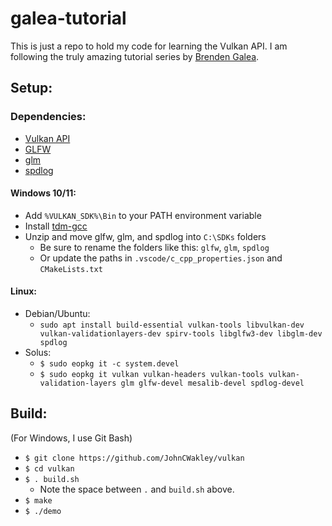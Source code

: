# galea-tutorial
This is just a repo to hold my code for learning the Vulkan API. I am following the truly amazing tutorial series by [Brenden Galea](https://www.youtube.com/channel/UC9pXmjxsQHeFH9vgCeRsHcw).

## Setup:
### Dependencies:
* [Vulkan API](https://vulkan.lunarg.com/)
* [GLFW](https://www.glfw.org/download)
* [glm](https://github.com/g-truc/glm)
* [spdlog](https://github.com/gabime/spdlog)

#### Windows 10/11:
* Add `%VULKAN_SDK%\Bin` to your PATH environment variable
* Install [tdm-gcc](https://jmeubank.github.io/tdm-gcc/download/)
* Unzip and move glfw, glm, and spdlog into `C:\SDKs` folders
  * Be sure to rename the folders like this: `glfw`, `glm`, `spdlog`
  * Or update the paths in `.vscode/c_cpp_properties.json` and `CMakeLists.txt`

#### Linux:
* Debian/Ubuntu:
    * `sudo apt install build-essential vulkan-tools libvulkan-dev vulkan-validationlayers-dev spirv-tools libglfw3-dev libglm-dev spdlog`
* Solus:
    * `$ sudo eopkg it -c system.devel`
    * `$ sudo eopkg it vulkan vulkan-headers vulkan-tools vulkan-validation-layers glm glfw-devel mesalib-devel spdlog-devel`

## Build:
(For Windows, I use Git Bash)
* `$ git clone https://github.com/JohnCWakley/vulkan`
* `$ cd vulkan`
* `$ . build.sh`
    * Note the space between `.` and `build.sh` above.
* `$ make`
* `$ ./demo`
